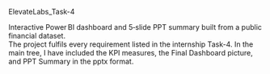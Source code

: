 ElevateLabs_Task-4

Interactive Power BI dashboard and 5‑slide PPT summary built from a public financial dataset.  
The project fulfils every requirement listed in the internship Task-4. 
In the main tree, I have included the KPI measures, the Final Dashboard picture, and PPT Summary in the pptx format. 
